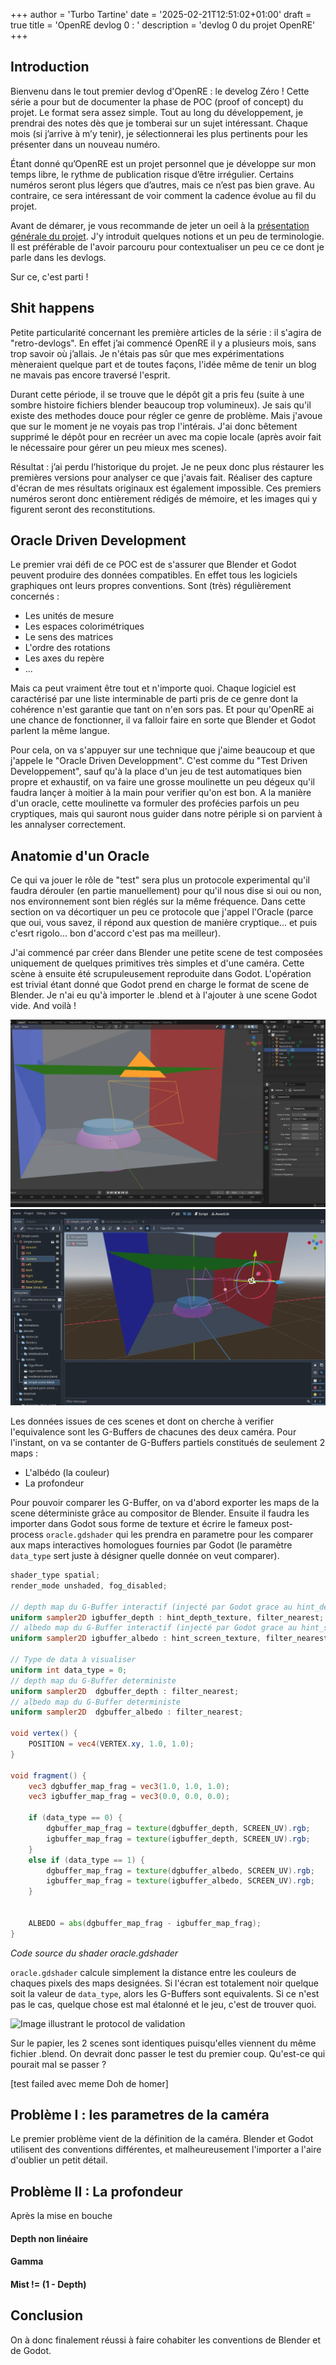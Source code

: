 +++
author = 'Turbo Tartine'
date = '2025-02-21T12:51:02+01:00'
draft = true
title = 'OpenRE devlog 0 : <TODO find name>'
description = 'devlog 0 du projet OpenRE'
+++
## Introduction
Bienvenu dans le tout premier devlog d'OpenRE : le develog Zéro ! Cette série a pour but de documenter la phase de POC (proof of concept) du projet. Le format sera assez simple. Tout au long du développement, je prendrai des notes dès que je tomberai sur un sujet intéressant. Chaque mois (si j’arrive à m’y tenir), je sélectionnerai les plus pertinents pour les présenter dans un nouveau numéro.

Étant donné qu’OpenRE est un projet personnel que je développe sur mon temps libre, le rythme de publication risque d’être irrégulier. Certains numéros seront plus légers que d’autres, mais ce n’est pas bien grave. Au contraire, ce sera intéressant de voir comment la cadence évolue au fil du projet.

Avant de démarer, je vous recommande de jeter un oeil à la [présentation générale du projet](/projects/open_re). J'y introduit quelques notions et un peu de terminologie. Il est préférable de l'avoir parcouru pour contextualiser un peu ce ce dont je parle dans les devlogs.

Sur ce, c'est parti !

## Shit happens
Petite particularité concernant les première articles de la série : il s'agira de "retro-devlogs". En effet j’ai commencé OpenRE il y a plusieurs mois, sans trop savoir où j’allais. Je n'étais pas sûr que mes expérimentations mèneraient quelque part et de toutes façons, l'idée même de tenir un blog ne mavais pas encore traversé l'esprit.

Durant cette période, il se trouve que le dépôt git a pris feu (suite à une sombre histoire fichiers blender beaucoup trop volumineux). Je sais qu'il existe des methodes douce pour régler ce genre de problème. Mais j'avoue que sur le moment je ne voyais pas trop l'intérais. J'ai donc bêtement supprimé le dépôt pour en recréer un avec ma copie locale (après avoir fait le nécessaire pour gérer un peu mieux mes scenes).

Résultat : j’ai perdu l’historique du projet. Je ne peux donc  plus réstaurer les premières versions pour analyser ce que j'avais fait. Réaliser des capture d'écran de mes résultats originaux est également impossible. Ces premiers numéros seront donc entièrement rédigés de mémoire, et les images qui y figurent seront des reconstitutions.

## Oracle Driven Development
Le premier vrai défi de ce POC est de s'assurer que Blender et Godot peuvent produire des données compatibles. En effet tous les logiciels graphiques ont leurs propres conventions. Sont (très) régulièrement concernés :
- Les unités de mesure
- Les espaces colorimétriques
- Le sens des matrices
- L'ordre des rotations
- Les axes du repère
- ...

Mais ca peut vraiment être tout et n'importe quoi. Chaque logiciel est caractérisé par une liste interminable de parti pris de ce genre dont la cohérence n'est garantie que tant on n'en sors pas. Et pour qu'OpenRE ai une chance de fonctionner, il va falloir faire en sorte que Blender et Godot parlent la même langue.

Pour cela, on va s'appuyer sur une technique que j'aime beaucoup et que j'appele le "Oracle Driven Developpment". C'est comme du "Test Driven Developpement", sauf qu'à la place d'un jeu de test automatiques bien propre et exhaustif, on va faire une grosse moulinette un peu dégeux qu'il faudra lançer à moitier à la main pour verifier qu'on est bon. A la manière d'un oracle, cette moulinette va formuler des profécies parfois un peu cryptiques, mais qui sauront nous guider dans notre périple si on parvient à les annalyser correctement.

## Anatomie d'un Oracle


Ce qui va jouer le rôle de "test" sera plus un protocole experimental qu'il faudra dérouler (en partie manuellement) pour qu'il nous dise si oui ou non, nos environnement sont bien réglés sur la même fréquence. Dans cette section on va décortiquer un peu ce protocole que j'appel l'Oracle (parce que oui, vous savez, il répond aux question de manière cryptique... et puis c'esrt rigolo... bon d'accord c'est pas ma meilleur).

J'ai commencé par créer dans Blender une petite scene de test composées uniquement de quelques primitives très simples et d'une caméra. Cette scène à ensuite été scrupuleusement reproduite dans Godot. L'opération est trivial étant donné que Godot prend en charge le format de scene de Blender. Je n'ai eu qu'à importer le .blend et à l'ajouter à une scene Godot vide. And voilà !

![Illustration représentant la SimpleScene dans Blender](images/simpleBlend.opti.webp)
![Illustration représentant la SimpleScene dans Godot](images/simpleGodot.opti.webp)

Les données issues de ces scenes et dont on cherche à verifier l'equivalence sont les G-Buffers de chacunes des deux caméra. Pour l'instant, on va se contanter de G-Buffers partiels constitués de seulement 2 maps :
- L'albédo (la couleur)
- La profondeur

Pour pouvoir comparer les G-Buffer, on va d'abord exporter les maps de la scene déterministe grâce au compositor de Blender. Ensuite il faudra les importer dans Godot sous forme de texture et écrire le fameux post-process ```oracle.gdshader``` qui les prendra en parametre pour les comparer aux maps interactives homologues fournies par Godot (le paramètre ```data_type``` sert juste à désigner quelle donnée on veut comparer).

```glsl
shader_type spatial;
render_mode unshaded, fog_disabled;

// depth map du G-Buffer interactif (injecté par Godot grace au hint_depth_texture)
uniform sampler2D igbuffer_depth : hint_depth_texture, filter_nearest;
// albedo map du G-Buffer interactif (injecté par Godot grace au hint_screen_texture)
uniform sampler2D igbuffer_albedo : hint_screen_texture, filter_nearest;

// Type de data à visualiser
uniform int data_type = 0;
// depth map du G-Buffer deterministe
uniform sampler2D  dgbuffer_depth : filter_nearest;
// albedo map du G-Buffer deterministe
uniform sampler2D  dgbuffer_albedo : filter_nearest;

void vertex() {
	POSITION = vec4(VERTEX.xy, 1.0, 1.0);
}

void fragment() {
	vec3 dgbuffer_map_frag = vec3(1.0, 1.0, 1.0);
	vec3 igbuffer_map_frag = vec3(0.0, 0.0, 0.0);
	
	if (data_type == 0) {
		dgbuffer_map_frag = texture(dgbuffer_depth, SCREEN_UV).rgb;
		igbuffer_map_frag = texture(igbuffer_depth, SCREEN_UV).rgb;
	}
	else if (data_type == 1) {
		dgbuffer_map_frag = texture(dgbuffer_albedo, SCREEN_UV).rgb;
		igbuffer_map_frag = texture(igbuffer_albedo, SCREEN_UV).rgb;
	}
		
	
	ALBEDO = abs(dgbuffer_map_frag - igbuffer_map_frag);
}
```
*Code source du shader oracle.gdshader*

```oracle.gdshader``` calcule simplement la distance entre les couleurs de chaques pixels des maps designées. Si l'écran est totalement noir quelque soit la valeur de ```data_type```, alors les G-Buffers sont equivalents. Si ce n'est pas le cas, quelque chose est mal étalonné et le jeu, c'est de trouver quoi.

![Image illustrant le protocol de validation](images/oracle_schema.opti.webp)

Sur le papier, les 2 scenes sont identiques puisqu'elles viennent du même fichier .blend. On devrait donc passer le test du premier coup. Qu'est-ce qui pourait mal se passer ?

[test failed avec meme Doh de homer]

## Problème I : les parametres de la caméra
Le premier problème vient de la définition de la caméra. Blender et Godot utilisent des conventions différentes, et malheureusement l'importer a l'aire d'oublier un petit détail.

## Problème II : La profondeur
Après la mise en bouche

#### Depth non linéaire

#### Gamma

#### Mist != (1 - Depth)

## Conclusion
On à donc finalement réussi à faire cohabiter les conventions de Blender et de Godot. 